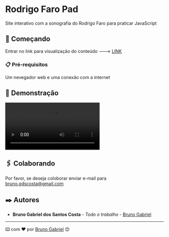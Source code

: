 # Rodrigo Faro Pad

Site interativo com a sonografia do Rodrigo Faro para praticar JavaScript

## 🚀 Começando

Entrar no link para visualização do conteúdo ---> [LINK](https://bruno-gdos.github.io/RodrigoFaroPad)

### 📋 Pré-requisitos

Um nevegador web e uma conexão com a internet

## 🎯 Demonstração

![](Exemplo.mp4)

## 🖇️ Colaborando

Por favor, se deseja coloborar enviar e-mail para bruno.gdscosta@gmail.com

## ✒️ Autores

* **Bruno Gabriel dos Santos Costa** - *Todo o trabalho* - [Bruno Gabriel](https://github.com/Bruno-Gdos)

---
⌨️ com ❤️ por [Bruno Gabriel](https://github.com/Bruno-Gdos) 😊
